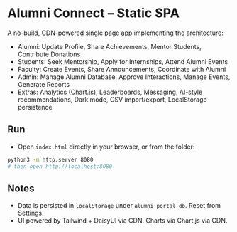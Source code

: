 # Alumni Connect – Static SPA

A no-build, CDN-powered single page app implementing the architecture:
- Alumni: Update Profile, Share Achievements, Mentor Students, Contribute Donations
- Students: Seek Mentorship, Apply for Internships, Attend Alumni Events
- Faculty: Create Events, Share Announcements, Coordinate with Alumni
- Admin: Manage Alumni Database, Approve Interactions, Manage Events, Generate Reports
- Extras: Analytics (Chart.js), Leaderboards, Messaging, AI-style recommendations, Dark mode, CSV import/export, LocalStorage persistence

## Run
- Open `index.html` directly in your browser, or from the folder:
```bash
python3 -m http.server 8080
# then open http://localhost:8080
```

## Notes
- Data is persisted in `localStorage` under `alumni_portal_db`. Reset from Settings.
- UI powered by Tailwind + DaisyUI via CDN. Charts via Chart.js via CDN.
